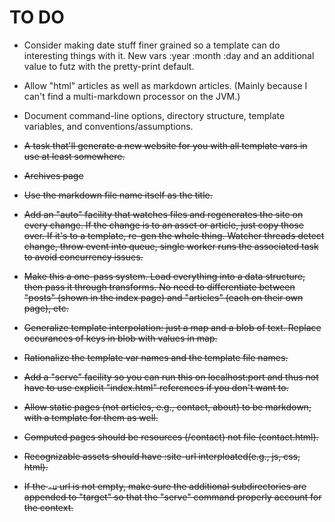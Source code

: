 # TO DO

  * Consider making date stuff finer grained so a template can do
    interesting things with it. New vars :year :month :day and an
    additional value to futz with the pretty-print default.

  * Allow "html" articles as well as markdown articles. (Mainly
    because I can't find a multi-markdown processor on the JVM.)

  * Document command-line options, directory structure, template
    variables, and conventions/assumptions.

  * <strike>~~A task that'll generate a new website for you with all
    template vars in use at least somewhere.~~</strike>

  * <strike>~~Archives page~~</strike>

  * <strike>~~Use the markdown file name itself as the
    title.~~</strike>

  * <strike>~~Add an "auto" facility that watches files and
    regenerates the site on every change. If the change is to an asset
    or article, just copy those over. If it's to a template, re-gen
    the whole thing. Watcher threads detect change, throw event into
    queue, single worker runs the associated task to avoid concurrency
    issues.~~</strike>

  * <strike>~~Make this a one-pass system. Load everything into a data
    structure, then pass it through transforms. No need to
    differentiate between "posts" (shown in the index page) and
    "articles" (each on their own page), etc.~~</strike>

  * <strike>~~Generalize template interpolation: just a map and a blob
    of text. Replace occurances of keys in blob with values in
    map.~~</strike>

  * <strike>~~Rationalize the template var names and the template file
    names.~~</strike>

  * <strike>~~Add a "serve" facility so you can run this on
    localhost:port and thus not have to use explicit "index.html"
    references if you don't want to.~~</strike>

  * <strike>~~Allow static pages (not articles, e.g., contact, about)
    to be markdown, with a template for them as well.~~</strike>

  * <strike>~~Computed pages should be resources (/contact) not file
    (contact.html).~~</strike>

  * <strike>~~Recognizable assets should have :site-url
    interploated(e.g., js, css, html).~~</strike>

  * <strike>~~If the `-u` url is not empty, make sure the additional
    subdirectories are appended to "target" so that the "serve"
    command properly account for the context.~~</strike>
